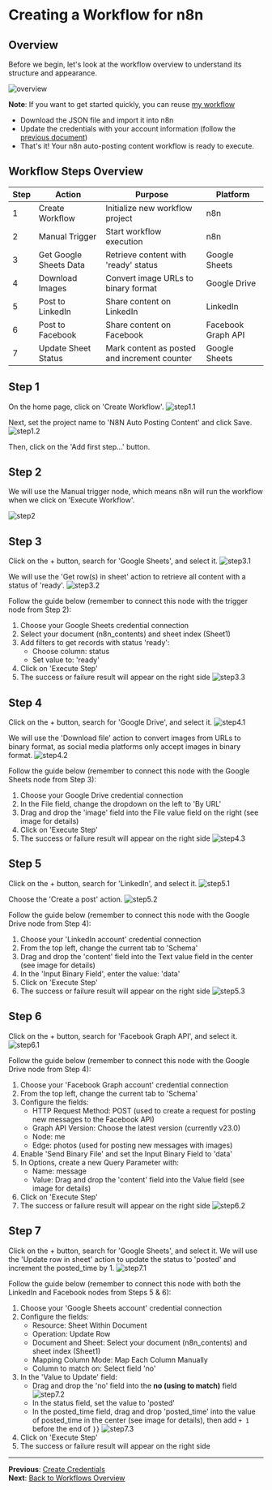 # Creating a Workflow for n8n

## Overview

Before we begin, let's look at the workflow overview to understand its structure and appearance.

![overview](../../../assets/workflows/steps/overview.png)

**Note**: If you want to get started quickly, you can reuse [my workflow](../../../exports/N8N%20Auto%20Posting%20Content.json)

- Download the JSON file and import it into n8n
- Update the credentials with your account information (follow the [previous document](../05-workflows/02-create-credentials.md))
- That's it! Your n8n auto-posting content workflow is ready to execute.

## Workflow Steps Overview

| Step | Action                 | Purpose                                      | Platform           |
| ---- | ---------------------- | -------------------------------------------- | ------------------ |
| 1    | Create Workflow        | Initialize new workflow project              | n8n                |
| 2    | Manual Trigger         | Start workflow execution                     | n8n                |
| 3    | Get Google Sheets Data | Retrieve content with 'ready' status         | Google Sheets      |
| 4    | Download Images        | Convert image URLs to binary format          | Google Drive       |
| 5    | Post to LinkedIn       | Share content on LinkedIn                    | LinkedIn           |
| 6    | Post to Facebook       | Share content on Facebook                    | Facebook Graph API |
| 7    | Update Sheet Status    | Mark content as posted and increment counter | Google Sheets      |

## Step 1

On the home page, click on 'Create Workflow'.
![step1.1](../../../assets/workflows/steps/step1.1.png)

Next, set the project name to 'N8N Auto Posting Content' and click Save.
![step1.2](../../../assets/workflows/steps/step1.2.png)

Then, click on the 'Add first step...' button.

## Step 2

We will use the Manual trigger node, which means n8n will run the workflow when we click on 'Execute Workflow'.

![step2](../../../assets/workflows/steps/step2.png)

## Step 3

Click on the + button, search for 'Google Sheets', and select it.
![step3.1](../../../assets/workflows/steps/step3.1.png)

We will use the 'Get row(s) in sheet' action to retrieve all content with a status of 'ready'.
![step3.2](../../../assets/workflows/steps/step3.2.png)

Follow the guide below (remember to connect this node with the trigger node from Step 2):

1. Choose your Google Sheets credential connection
2. Select your document (n8n_contents) and sheet index (Sheet1)
3. Add filters to get records with status 'ready':
   - Choose column: status
   - Set value to: 'ready'
4. Click on 'Execute Step'
5. The success or failure result will appear on the right side
   ![step3.3](../../../assets/workflows/steps/step3.3.png)

## Step 4

Click on the + button, search for 'Google Drive', and select it.
![step4.1](../../../assets/workflows/steps/step4.1.png)

We will use the 'Download file' action to convert images from URLs to binary format, as social media platforms only accept images in binary format.
![step4.2](../../../assets/workflows/steps/step4.2.png)

Follow the guide below (remember to connect this node with the Google Sheets node from Step 3):

1. Choose your Google Drive credential connection
2. In the File field, change the dropdown on the left to 'By URL'
3. Drag and drop the 'image' field into the File value field on the right (see image for details)
4. Click on 'Execute Step'
5. The success or failure result will appear on the right side
   ![step4.3](../../../assets/workflows/steps/step4.3.png)

## Step 5

Click on the + button, search for 'LinkedIn', and select it.
![step5.1](../../../assets/workflows/steps/step5.1.png)

Choose the 'Create a post' action.
![step5.2](../../../assets/workflows/steps/step5.2.png)

Follow the guide below (remember to connect this node with the Google Drive node from Step 4):

1. Choose your 'LinkedIn account' credential connection
2. From the top left, change the current tab to 'Schema'
3. Drag and drop the 'content' field into the Text value field in the center (see image for details)
4. In the 'Input Binary Field', enter the value: 'data'
5. Click on 'Execute Step'
6. The success or failure result will appear on the right side
   ![step5.3](../../../assets/workflows/steps/step5.3.png)

## Step 6

Click on the + button, search for 'Facebook Graph API', and select it.
![step6.1](../../../assets/workflows/steps/step6.1.png)

Follow the guide below (remember to connect this node with the Google Drive node from Step 4):

1. Choose your 'Facebook Graph account' credential connection
2. From the top left, change the current tab to 'Schema'
3. Configure the fields:
   - HTTP Request Method: POST (used to create a request for posting new messages to the Facebook API)
   - Graph API Version: Choose the latest version (currently v23.0)
   - Node: me
   - Edge: photos (used for posting new messages with images)
4. Enable 'Send Binary File' and set the Input Binary Field to 'data'
5. In Options, create a new Query Parameter with:
   - Name: message
   - Value: Drag and drop the 'content' field into the Value field (see image for details)
6. Click on 'Execute Step'
7. The success or failure result will appear on the right side
   ![step6.2](../../../assets/workflows/steps/step6.2.png)

## Step 7

Click on the + button, search for 'Google Sheets', and select it.
We will use the 'Update row in sheet' action to update the status to 'posted' and increment the posted_time by 1.
![step7.1](../../../assets/workflows/steps/step7.1.png)

Follow the guide below (remember to connect this node with both the LinkedIn and Facebook nodes from Steps 5 & 6):

1. Choose your 'Google Sheets account' credential connection
2. Configure the fields:
   - Resource: Sheet Within Document
   - Operation: Update Row
   - Document and Sheet: Select your document (n8n_contents) and sheet index (Sheet1)
   - Mapping Column Mode: Map Each Column Manually
   - Column to match on: Select field 'no'
3. In the 'Value to Update' field:
   - Drag and drop the 'no' field into the **no (using to match)** field
     ![step7.2](../../../assets/workflows/steps/step7.2.png)
   - In the status field, set the value to 'posted'
   - In the posted_time field, drag and drop 'posted_time' into the value of posted_time in the center (see image for details), then add `+ 1` before the end of `}}`
     ![step7.3](../../../assets/workflows/steps/step7.3.png)
4. Click on 'Execute Step'
5. The success or failure result will appear on the right side

---

**Previous**: [Create Credentials](./02-create-credentials.md)  
**Next**: [Back to Workflows Overview](./n8n-workflow.md)
